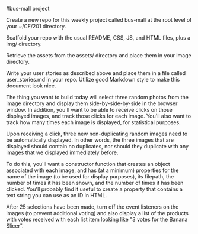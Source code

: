 #bus-mall project

Create a new repo for this weekly project called bus-mall at the root level of your ~/CF/201 directory.

Scaffold your repo with the usual README, CSS, JS, and HTML files, plus a img/ directory.

Retrieve the assets from the assets/ directory and place them in your image directory.

Write your user stories as described above and place them in a file called user_stories.md in your repo. Utilize good Markdown style to make this document look nice.

The thing you want to build today will select three random photos from the image directory and display them side-by-side-by-side in the browser window.
In addition, you'll want to be able to receive clicks on those displayed images, and track those clicks for each image. You'll also want to track how many times each image is displayed, for statistical purposes.

Upon receiving a click, three new non-duplicating random images need to be automatically displayed. In other words, the three images that are displayed should contain no duplicates, nor should they duplicate with any images that we displayed immediately before.

To do this, you'll want a constructor function that creates an object associated with each image, and has (at a minimum) properties for the name of the image (to be used for display purposes), its filepath, the number of times it has been shown, and the number of times it has been clicked. You'll probably find it useful to create a property that contains a text string you can use as an ID in HTML.

After 25 selections have been made, turn off the event listeners on the images (to prevent additional voting) and also display a list of the products with votes received with each list item looking like "3 votes for the Banana Slicer".
